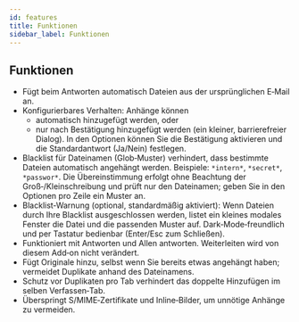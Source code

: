```yaml
---
id: features
title: Funktionen
sidebar_label: Funktionen
---
```


## Funktionen

- Fügt beim Antworten automatisch Dateien aus der ursprünglichen E‑Mail an.
- Konfigurierbares Verhalten: Anhänge können
  - automatisch hinzugefügt werden, oder
  - nur nach Bestätigung hinzugefügt werden (ein kleiner, barrierefreier Dialog). In den Optionen können Sie
    die Bestätigung aktivieren und die Standardantwort (Ja/Nein) festlegen.
- Blacklist für Dateinamen (Glob‑Muster) verhindert, dass bestimmte Dateien automatisch
  angehängt werden. Beispiele: `*intern*`, `*secret*`, `*passwor*`.
  Die Übereinstimmung erfolgt ohne Beachtung der Groß‑/Kleinschreibung und prüft nur den Dateinamen; geben Sie
  in den Optionen pro Zeile ein Muster an.
- Blacklist‑Warnung (optional, standardmäßig aktiviert): Wenn Dateien durch Ihre
  Blacklist ausgeschlossen werden, listet ein kleines modales Fenster die Datei und die passenden Muster auf. Dark‑Mode‑freundlich und per Tastatur bedienbar (Enter/Esc zum Schließen).
- Funktioniert mit Antworten und Allen antworten. Weiterleiten wird von diesem Add‑on nicht verändert.
- Fügt Originale hinzu, selbst wenn Sie bereits etwas angehängt haben; vermeidet Duplikate anhand des Dateinamens.
- Schutz vor Duplikaten pro Tab verhindert das doppelte Hinzufügen im selben Verfassen‑Tab.
- Überspringt S/MIME‑Zertifikate und Inline‑Bilder, um unnötige Anhänge zu vermeiden.
